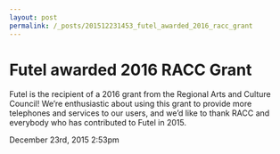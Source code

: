```yaml
---
layout: post
permalink: /_posts/201512231453_futel_awarded_2016_racc_grant
---
```


# Futel awarded 2016 RACC Grant

Futel is the recipient of a 2016 grant from the Regional Arts and Culture Council! We’re enthusiastic about using this grant to provide more telephones and services to our users, and we’d like to thank RACC and everybody who has contributed to Futel in 2015.



<div id="footer">
<span id="timestamp"> December 23rd, 2015 2:53pm </span>
</div>
